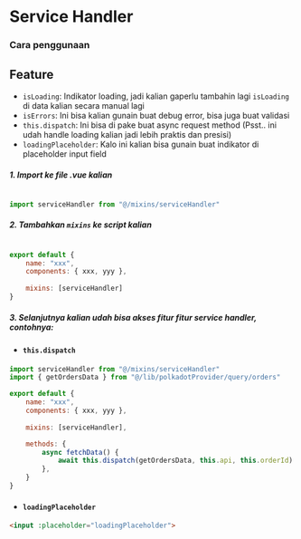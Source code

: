 # Service Handler

### Cara penggunaan

## Feature

- `isLoading`: Indikator loading, jadi kalian gaperlu tambahin lagi `isLoading` di data kalian secara manual lagi
- `isErrors`: Ini bisa kalian gunain buat debug error, bisa juga buat validasi
- `this.dispatch`: Ini bisa di pake buat async request method (Psst.. ini udah handle loading kalian jadi lebih praktis dan presisi)
- `loadingPlaceholder`: Kalo ini kalian bisa gunain buat indikator di placeholder input field


##### 1. Import ke file .vue kalian
```js

import serviceHandler from "@/mixins/serviceHandler"

```

##### 2. Tambahkan `mixins` ke script kalian
```js

export default {
	name: "xxx",
    components: { xxx, yyy },
 
	mixins: [serviceHandler]
}

```

##### 3. Selanjutnya kalian udah bisa akses fitur fitur service handler, contohnya:

- #### `this.dispatch`
```js
import serviceHandler from "@/mixins/serviceHandler"
import { getOrdersData } from "@/lib/polkadotProvider/query/orders"

export default {
	name: "xxx",
    components: { xxx, yyy },
 
	mixins: [serviceHandler],

	methods: {
		async fetchData() {
			await this.dispatch(getOrdersData, this.api, this.orderId)
		},
	}
}

```

- #### `loadingPlaceholder`
```html
<input :placeholder="loadingPlaceholder">
```